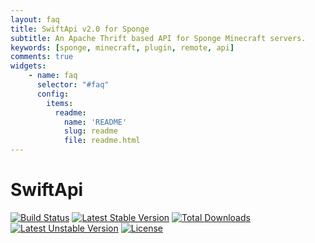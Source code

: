 ```yaml
---
layout: faq
title: SwiftApi v2.0 for Sponge 
subtitle: An Apache Thrift based API for Sponge Minecraft servers.
keywords: [sponge, minecraft, plugin, remote, api]
comments: true
widgets:
    - name: faq
      selector: "#faq"
      config:
        items:
          readme:
            name: 'README'
            slug: readme
            file: readme.html
---
```

SwiftApi
========================

[![Build Status](https://travis-ci.org/RobinRadic/blade-extensions.svg?branch=master)](https://travis-ci.org/RobinRadic/blade-extensions)
[![Latest Stable Version](https://poser.pugx.org/radic/blade-extensions/v/stable.svg)](https://packagist.org/packages/radic/blade-extensions)
[![Total Downloads](https://poser.pugx.org/radic/blade-extensions/downloads.svg)](https://packagist.org/packages/radic/blade-extensions)
[![Latest Unstable Version](https://poser.pugx.org/radic/blade-extensions/v/unstable.svg)](https://packagist.org/packages/radic/blade-extensions)
[![License](https://poser.pugx.org/radic/blade-extensions/license.svg)](https://packagist.org/packages/radic/blade-extensions)

